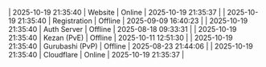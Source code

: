 | 2025-10-19 21:35:40 | Website | Online | 2025-10-19 21:35:37 |
| 2025-10-19 21:35:40 | Registration | Offline | 2025-09-09 16:40:23 |
| 2025-10-19 21:35:40 | Auth Server | Offline | 2025-08-18 09:33:31 |
| 2025-10-19 21:35:40 | Kezan (PvE) | Offline | 2025-10-11 12:51:30 |
| 2025-10-19 21:35:40 | Gurubashi (PvP) | Offline | 2025-08-23 21:44:06 |
| 2025-10-19 21:35:40 | Cloudflare | Online | 2025-10-19 21:35:37 |
